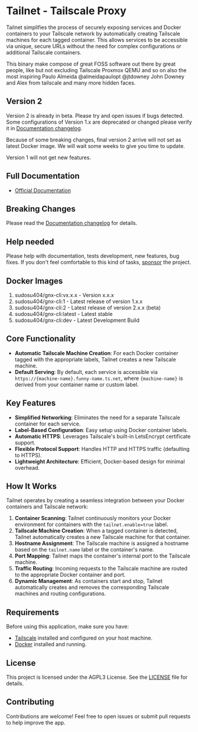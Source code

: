 # Tailnet - Tailscale Proxy

Tailnet simplifies the process of securely exposing services and Docker containers
to your Tailscale network by automatically creating Tailscale machines for each
tagged container. This allows services to be accessible via unique, secure URLs
without the need for complex configurations or additional Tailscale containers.

This binary make compose of great FOSS software out there by great people, like
but not excluding Tailscale Proxmox QEMU and so on also the most inspiring 
Paulo Almeida @almeidapaulopt @jtdowney John Downey and Alex from tailscale and
many more hidden faces.

## Version 2

Version 2 is already in beta. Please try and open issues if bugs detected.
Some configurations of Version 1.x are deprecated or changed please verify it in
 [Documentation changelog](https://sudosu404.github.io/gnx-cli/docs/changelog/).

Because of some breaking changes, final version 2 arrive will not set as latest
Docker image. We will wait some weeks to give you time to update.

Version 1 will not get new features.

## Full Documentation

- [Official Documentation](https://sudosu404.github.io/gnx-cli/)

## Breaking Changes

Please read the [Documentation changelog](https://sudosu404.github.io/gnx-cli/docs/changelog/)
for details.

## Help needed

Please help with documentation, tests development, new features, bug fixes.
If you don't feel comfortable to this kind of tasks, [sponsor](https://github.com/sponsors/sudosu404)
the project.

## Docker Images

1. sudosu404/gnx-cli:vx.x.x  - Version x.x.x
2. sudosu404/gnx-cli:1       - Latest release of version 1.x.x
3. sudosu404/gnx-cli:2       - Latest release of version 2.x.x (beta)
4. sudosu404/gnx-cli:latest  - Latest stable
5. sudosu404/gnx-cli:dev     - Latest Development Build

## Core Functionality

- **Automatic Tailscale Machine Creation**: For each Docker container tagged
with the appropriate labels, Tailnet creates a new Tailscale machine.
- **Default Serving**: By default, each service is accessible via
`https://{machine-name}.funny-name.ts.net`, where `{machine-name}` is derived
from your container name or custom label.

## Key Features

- **Simplified Networking**: Eliminates the need for a separate Tailscale
container for each service.
- **Label-Based Configuration**: Easy setup using Docker container labels.
- **Automatic HTTPS**: Leverages Tailscale's built-in LetsEncrypt certificate support.
- **Flexible Protocol Support**: Handles HTTP and HTTPS traffic (defaulting to HTTPS).
- **Lightweight Architecture**: Efficient, Docker-based design for minimal overhead.

## How It Works

Tailnet operates by creating a seamless integration between your Docker
containers and Tailscale network:

1. **Container Scanning**: Tailnet continuously monitors your Docker
environment for containers with the `tailnet.enable=true` label.
2. **Tailscale Machine Creation**: When a tagged container is detected, Tailnet
automatically creates a new Tailscale machine for that container.
3. **Hostname Assignment**: The Tailscale machine is assigned a hostname based
on the `tailnet.name` label or the container's name.
4. **Port Mapping**: Tailnet maps the container's internal port to the Tailscale
machine.
5. **Traffic Routing**: Incoming requests to the Tailscale machine are routed to
the appropriate Docker container and port.
6. **Dynamic Management**: As containers start and stop, Tailnet automatically
creates and removes the corresponding Tailscale machines and routing configurations.

## Requirements

Before using this application, make sure you have:

- [Tailscale](https://tailscale.com/) installed and configured on your host machine.
- [Docker](https://www.docker.com/) installed and running.

## License

This project is licensed under the AGPL3  License. See the [LICENSE](LICENSE) file
for details.

## Contributing

Contributions are welcome! Feel free to open issues or submit pull requests to help improve the app.
